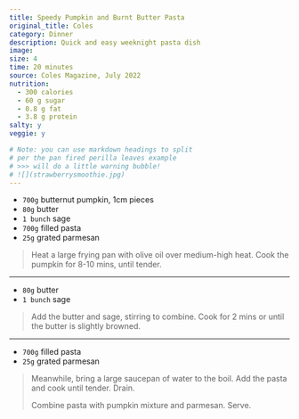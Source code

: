 ```yaml
---
title: Speedy Pumpkin and Burnt Butter Pasta
original_title: Coles
category: Dinner
description: Quick and easy weeknight pasta dish 
image: 
size: 4
time: 20 minutes
source: Coles Magazine, July 2022
nutrition:
  - 300 calories
  - 60 g sugar
  - 0.8 g fat
  - 3.8 g protein
salty: y
veggie: y

# Note: you can use markdown headings to split
# per the pan fired perilla leaves example
# >>> will do a little warning bubble!
# ![](strawberrysmoothie.jpg)
---
```


* `700g` butternut pumpkin, 1cm pieces
* `80g` butter
* `1 bunch` sage
* `700g` filled pasta
* `25g` grated parmesan

> Heat a large frying pan with olive oil over medium-high heat. Cook the pumpkin for 8-10 mins, until tender.

---

* `80g` butter
* `1 bunch` sage

> Add the butter and sage, stirring to combine. Cook for 2 mins or until the butter is slightly browned.

---

* `700g` filled pasta
* `25g` grated parmesan

> Meanwhile, bring a large saucepan of water to the boil. Add the pasta and cook until tender. Drain.
>
> Combine pasta with pumpkin mixture and parmesan. Serve. 
